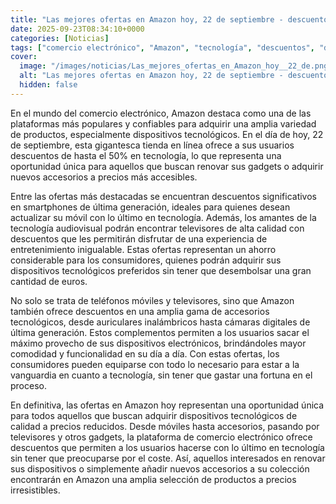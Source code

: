 ```yaml
---
title: "Las mejores ofertas en Amazon hoy, 22 de septiembre - descuentos de casi el 50% en tecnología"
date: 2025-09-23T08:34:10+0000
categories: [Noticias]
tags: ["comercio electrónico", "Amazon", "tecnología", "descuentos", "dispositivos tecnológicos", "ofertas", "accesorios tecnológicos"]
cover:
  image: "/images/noticias/Las_mejores_ofertas_en_Amazon_hoy__22_de.png"
  alt: "Las mejores ofertas en Amazon hoy, 22 de septiembre - descuentos de casi el 50% en tecnología"
  hidden: false
---
```


En el mundo del comercio electrónico, Amazon destaca como una de las plataformas más populares y confiables para adquirir una amplia variedad de productos, especialmente dispositivos tecnológicos. En el día de hoy, 22 de septiembre, esta gigantesca tienda en línea ofrece a sus usuarios descuentos de hasta el 50% en tecnología, lo que representa una oportunidad única para aquellos que buscan renovar sus gadgets o adquirir nuevos accesorios a precios más accesibles.

Entre las ofertas más destacadas se encuentran descuentos significativos en smartphones de última generación, ideales para quienes desean actualizar su móvil con lo último en tecnología. Además, los amantes de la tecnología audiovisual podrán encontrar televisores de alta calidad con descuentos que les permitirán disfrutar de una experiencia de entretenimiento inigualable. Estas ofertas representan un ahorro considerable para los consumidores, quienes podrán adquirir sus dispositivos tecnológicos preferidos sin tener que desembolsar una gran cantidad de euros.

No solo se trata de teléfonos móviles y televisores, sino que Amazon también ofrece descuentos en una amplia gama de accesorios tecnológicos, desde auriculares inalámbricos hasta cámaras digitales de última generación. Estos complementos permiten a los usuarios sacar el máximo provecho de sus dispositivos electrónicos, brindándoles mayor comodidad y funcionalidad en su día a día. Con estas ofertas, los consumidores pueden equiparse con todo lo necesario para estar a la vanguardia en cuanto a tecnología, sin tener que gastar una fortuna en el proceso.

En definitiva, las ofertas en Amazon hoy representan una oportunidad única para todos aquellos que buscan adquirir dispositivos tecnológicos de calidad a precios reducidos. Desde móviles hasta accesorios, pasando por televisores y otros gadgets, la plataforma de comercio electrónico ofrece descuentos que permiten a los usuarios hacerse con lo último en tecnología sin tener que preocuparse por el coste. Así, aquellos interesados en renovar sus dispositivos o simplemente añadir nuevos accesorios a su colección encontrarán en Amazon una amplia selección de productos a precios irresistibles.
